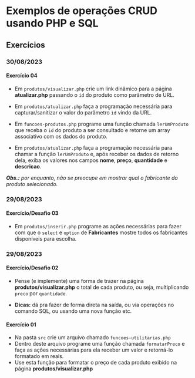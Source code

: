 #  Exemplos de operações CRUD usando PHP e SQL

## Exercícios

### 30/08/2023

#### Exercício 04

- Em `produtos/visualizar.php` crie um link dinâmico para a página **atualizar.php** passando o `id` do produto como parâmetro de URL.

- Em `produtos/atualizar.php` faça a programação necessária para capturar/sanitizar o valor do parâmetro `id` vindo da URL.

- Em `funcoes-produtos.php` programe uma função chamada `lerUmProduto` que receba o `id` do produto a ser consultado e retorne um array associativo com os dados do produto.

- Em `produtos/atualizar.php` faça a programação necessária para chamar a função `lerUmProduto` e, após receber os dados de retorno dela, exiba os valores nos campos **nome**, **preço**, **quantidade** e **descricao**.

***Obs.:** por enquanto, não se preocupe em mostrar qual o fabricante do produto selecionado.*




### 29/08/2023

#### Exercício/Desafio 03

- Em `produtos/inserir.php` programe as ações necessárias para fazer com que o `select` e `option` de **Fabricantes** mostre todos os fabricantes disponíveis para escolha.

### 29/08/2023

#### Exercício/Desafio 02

- Pense (e implemente) uma forma de trazer na página **produtos/visualizar.php** o total de cada produto, ou seja, multiplicando `preco` por `quantidade`.

- **Dicas:** dá pra fazer de forma direta na saída, ou via operações no comando SQL, ou usando uma nova função etc.


#### Exercício 01

- Na pasta `src` crie um arquivo chamado `funcoes-utilitarias.php`
- Dentro deste arquivo programe uma função chamada `formatarPreco`
e faça as ações necessárias para ela receber um valor e retorná-lo formatado em reais.
- Use esta função para formatar o preço de cada produto exibido na página **produtos/visualizar.php**
